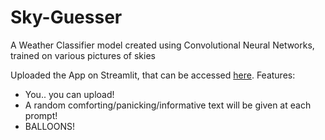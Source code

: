 # Sky-Guesser
A Weather Classifier model created using Convolutional Neural Networks, trained on various pictures of skies

Uploaded the App on Streamlit, that can be accessed [here](https://jjsarambao-sky-guesser.streamlit.app).
Features:
  - You.. you can upload! 
  - A random comforting/panicking/informative text will be given at each prompt!
  - BALLOONS!
